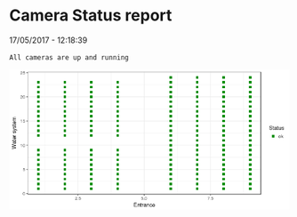 Camera Status report
================
17/05/2017 - 12:18:39

    All cameras are up and running

![](camreport_files/figure-markdown_github/unnamed-chunk-2-1.png)
